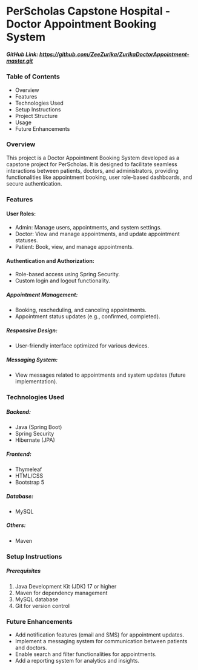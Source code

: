 # **PerScholas Capstone Hospital - Doctor Appointment Booking System**

##### GitHub Link: https://github.com/ZeeZurika/ZurikaDoctorAppointment-master.git

### **Table of Contents**
* Overview
* Features
* Technologies Used
* Setup Instructions
* Project Structure
* Usage
* Future Enhancements

### **Overview**

This project is a Doctor Appointment Booking System developed as a capstone project for PerScholas. 
It is designed to facilitate seamless interactions between patients, doctors, and administrators, 
providing functionalities like appointment booking, user role-based dashboards, and secure authentication.

### **Features**

#### **User Roles:**

* Admin: Manage users, appointments, and system settings.
* Doctor: View and manage appointments, and update appointment statuses.
* Patient: Book, view, and manage appointments.

#### **Authentication and Authorization:**

* Role-based access using Spring Security.
* Custom login and logout functionality.

##### **Appointment Management:**
* Booking, rescheduling, and canceling appointments.
* Appointment status updates (e.g., confirmed, completed).

##### **Responsive Design:**

* User-friendly interface optimized for various devices.

##### **Messaging System:**

* View messages related to appointments and system updates (future implementation).

### **Technologies Used**

##### Backend:
* Java (Spring Boot)
* Spring Security
* Hibernate (JPA)

##### **Frontend:**
* Thymeleaf
* HTML/CSS
* Bootstrap 5

##### Database:

* MySQL

##### Others:

* Maven

### Setup Instructions

##### Prerequisites

1. Java Development Kit (JDK) 17 or higher
2. Maven for dependency management
3. MySQL database
4. Git for version control


### **Future Enhancements**

* Add notification features (email and SMS) for appointment updates.
* Implement a messaging system for communication between patients and doctors.
* Enable search and filter functionalities for appointments.
* Add a reporting system for analytics and insights.
